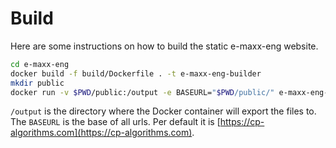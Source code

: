# Build

Here are some instructions on how to build the static e-maxx-eng website.

```bash
cd e-maxx-eng
docker build -f build/Dockerfile . -t e-maxx-eng-builder
mkdir public
docker run -v $PWD/public:/output -e BASEURL="$PWD/public/" e-maxx-eng-builder:latest
```
`/output` is the directory where the Docker container will export the files to.
The `BASEURL` is the base of all urls. Per default it is [https://cp-algorithms.com](https://cp-algorithms.com).
